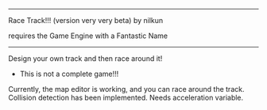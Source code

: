 **************************************
Race Track!!! (version very very beta)
by nilkun

requires the Game Engine
with a Fantastic Name
**************************************

Design your own track and then race around it!

* This is not a complete game!!!

Currently, the map editor is working, and you can race around the track. Collision detection has been implemented.
Needs acceleration variable.

